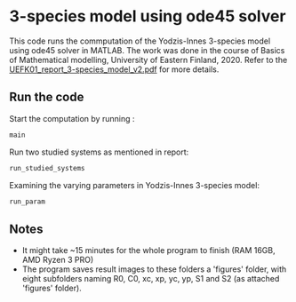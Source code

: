 # 3-species model using ode45 solver 

This code runs the commputation of the Yodzis-Innes 3-species model using ode45 solver in MATLAB. The work was done  in the course of Basics of Mathematical modelling, University of Eastern Finland, 2020. Refer to the [UEFK01_report_3-species_model_v2.pdf][report] for more details.

## Run the code
Start the computation by running :
```sh
main
```
Run two studied systems as mentioned in report:
```sh
run_studied_systems
```
Examining the varying parameters in Yodzis-Innes 3-species model:
```sh
run_param
```

## Notes
 - It might take ~15 minutes for the whole program to finish (RAM 16GB, AMD Ryzen 3 PRO)
 - The program saves result images to these folders a 'figures' folder, with eight subfolders naming R0, C0, xc, xp, yc, yp, S1 and S2 (as attached 'figures' folder).

[//]:#

   [report]: <https://github.com/zkrng/three_species_modelling/blob/main/UEFK01_report_3-species_model_v2.pdf>
